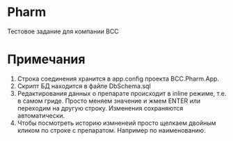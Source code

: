 # Pharm
Тестовое задание для компании BCC

# Примечания
1. Строка соединения хранится в app.config проекта BCC.Pharm.App.
2. Скрипт БД находится в файле DbSchema.sql
3. Редактирования данных о препарате происходит в inline режиме, т.е. в самом гриде. Просто меняем значение и жмем ENTER или переходим на другую строку. Изменения сохраняются автоматически.
4. Чтобы посмотреть историю измненеий просто щелкаем двойным кликом по строке с препаратом. Например по наименованию.
